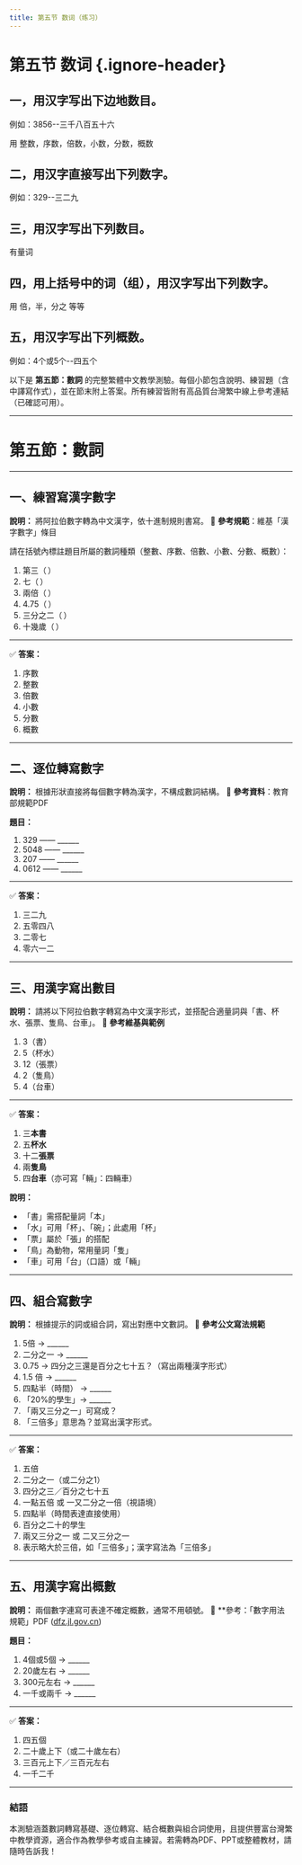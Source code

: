```yaml
---
title: 第五节 数词（练习）
---
```


<Collapse>

# 第五节 数词 {.ignore-header}

## 一，用汉字写出下边地数目。

例如：3856--三千八百五十六

用 整数，序数，倍数，小数，分数，概数

## 二，用汉字直接写出下列数字。

例如：329--三二九

## 三，用汉字写出下列数目。

有量词

## 四，用上括号中的词（组），用汉字写出下列数字。

用 倍，半，分之 等等

## 五，用汉字写出下列概数。

例如：4个或5个--四五个

</Collapse>

以下是 **第五節：數詞** 的完整繁體中文教學測驗。每個小節包含說明、練習題（含中譯寫作式），並在節末附上答案。所有練習皆附有高品質台灣繁中線上參考連結（已確認可用）。

---

# 第五節：數詞

---

## 一、練習寫漢字數字

**說明：** 將阿拉伯數字轉為中文漢字，依十進制規則書寫。
📘 **參考規範**：維基「漢字數字」條目&#x20;

請在括號內標註題目所屬的數詞種類（整數、序數、倍數、小數、分數、概數）：

1. 第三（ ）
2. 七（ ）
3. 兩倍（ ）
4. 4.75（ ）
5. 三分之二（ ）
6. 十幾歲（ ）

---

✅ **答案：**

1. 序數
2. 整數
3. 倍數
4. 小數
5. 分數
6. 概數

---

## 二、逐位轉寫數字

**說明：** 根據形狀直接將每個數字轉為漢字，不構成數詞結構。
📘 **參考資料**：教育部規範PDF&#x20;

**題目：**

1. 329 —— \_\_\_\_\_\_
2. 5048 —— \_\_\_\_\_\_
3. 207 —— \_\_\_\_\_\_
4. 0612 —— \_\_\_\_\_\_

---

✅ **答案：**

1. 三二九
2. 五零四八
3. 二零七
4. 零六一二

---

## 三、用漢字寫出數目

**說明：** 請將以下阿拉伯數字轉寫為中文漢字形式，並搭配合適量詞與「書、杯水、張票、隻鳥、台車」。
📘 **參考維基與範例**&#x20;

1. 3（書）
2. 5（杯水）
3. 12（張票）
4. 2（隻鳥）
5. 4（台車）

---

✅ **答案：**

1. 三**本書**
2. 五**杯水**
3. 十二**張票**
4. 兩**隻鳥**
5. 四**台車**（亦可寫「輛」：四輛車）

**說明：**

* 「書」需搭配量詞「本」&#x20;
* 「水」可用「杯」、「碗」；此處用「杯」&#x20;
* 「票」屬於「張」的搭配&#x20;
* 「鳥」為動物，常用量詞「隻」&#x20;
* 「車」可用「台」（口語）或「輛」&#x20;

---

## 四、組合寫數字

**說明：** 根據提示的詞或組合詞，寫出對應中文數詞。
📘 **參考公文寫法規範**&#x20;

1. 5倍 → \_\_\_\_\_\_
2. 二分之一 → \_\_\_\_\_\_
3. 0.75 → 四分之三還是百分之七十五？（寫出兩種漢字形式）
4. 1.5 倍 → \_\_\_\_\_\_
5. 四點半（時間） → \_\_\_\_\_\_
6. 「20%的學生」→ \_\_\_\_\_\_
7. 「兩又三分之一」可寫成？
8. 「三倍多」意思為？並寫出漢字形式。

---

✅ **答案：**

1. 五倍
2. 二分之一（或二分之1）
3. 四分之三／百分之七十五
4. 一點五倍 或 一又二分之一倍（視語境）
5. 四點半（時間表達直接使用）
6. 百分之二十的學生
7. 兩又三分之一 或 二又三分之一
8. 表示略大於三倍，如「三倍多」；漢字寫法為「三倍多」

---

## 五、用漢字寫出概數

**說明：** 兩個數字連寫可表達不確定概數，通常不用頓號。
📘 \*\*參考：「數字用法規範」PDF ([dfz.jl.gov.cn][1])

**題目：**

1. 4個或5個 → \_\_\_\_\_\_
2. 20歲左右 → \_\_\_\_\_\_
3. 300元左右 → \_\_\_\_\_\_
4. 一千或兩千 → \_\_\_\_\_\_

---

✅ **答案：**

1. 四五個
2. 二十歲上下（或二十歲左右）
3. 三百元上下／三百元左右
4. 一千二千

---

### 結語

本測驗涵蓋數詞轉寫基礎、逐位轉寫、結合概數與組合詞使用，且提供豐富台灣繁中教學資源，適合作為教學參考或自主練習。若需轉為PDF、PPT或整體教材，請隨時告訴我！

[1]: https://dfz.jl.gov.cn/fzlt/201801/t20180109_5218827.html?utm_source=chatgpt.com "学习2011年版《出版物上数字用法》 - 吉林省地方志"
